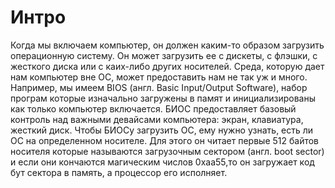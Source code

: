 # Интро

Когда мы включаем компьютер, он должен каким-то образом загрузить операционную систему. Он может загрузить ее с дискеты, с флэшки, с жесткого диска или с каих-либо других носителей.
Среда, которую дает нам компьютер вне ОС, может предоставить нам не так уж и много. Например, мы имеем BIOS (англ. Basic Input/Output Software), набор програм которые изначально загружены в памят и инициализированы как только компьютер включается. БИОС предоставляет базовый контроль над важными девайсами компьютера: экран, клавиатура, жесткий диск.
Чтобы БИОСу загрузить ОС, ему нужно узнать, есть ли ОС на определенном носителе. Для этого он читает первые 512 байтов носителя которые называются загрузочным сектором (англ. boot sector) и если они кончаются магическим числов 0xaa55,то он загружает код бут сектора в память, а процессор его исполняет.
